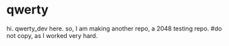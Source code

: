 # qwerty
hi. qwerty_dev here. so, I am making another repo, a 2048 testing repo.
#do not copy, as I worked very hard. 
